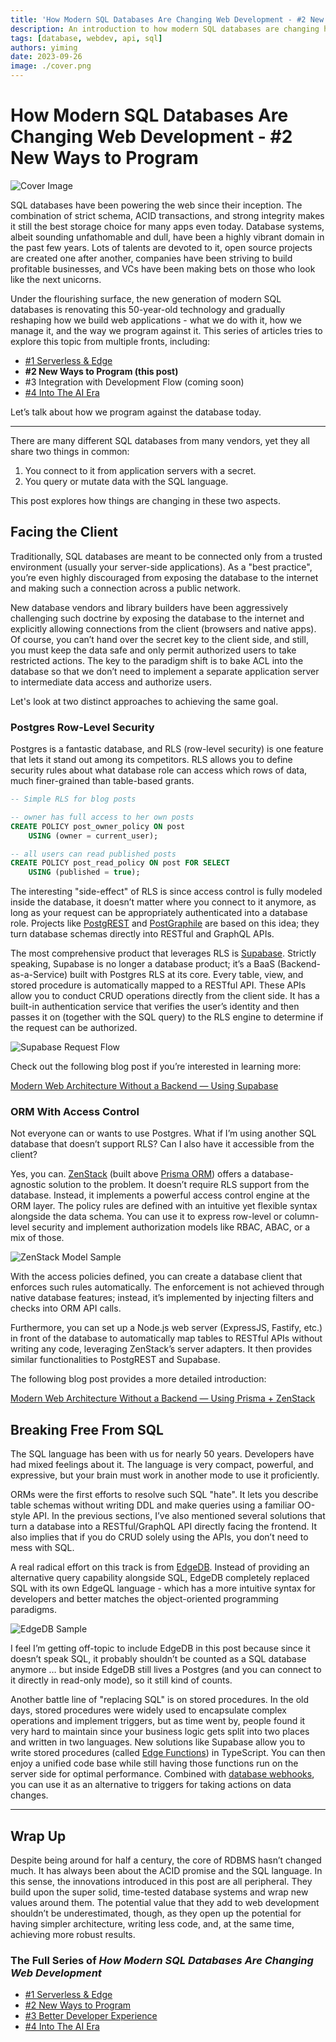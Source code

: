 ```yaml
---
title: 'How Modern SQL Databases Are Changing Web Development - #2 New Ways to Program'
description: An introduction to how modern SQL databases are changing how developers program against them.
tags: [database, webdev, api, sql]
authors: yiming
date: 2023-09-26
image: ./cover.png
---
```


# How Modern SQL Databases Are Changing Web Development - #2 New Ways to Program

![Cover Image](cover.png)

SQL databases have been powering the web since their inception. The combination of strict schema, ACID transactions, and strong integrity makes it still the best storage choice for many apps even today. Database systems, albeit sounding unfathomable and dull, have been a highly vibrant domain in the past few years. Lots of talents are devoted to it, open source projects are created one after another, companies have been striving to build profitable businesses, and VCs have been making bets on those who look like the next unicorns.

Under the flourishing surface, the new generation of modern SQL databases is renovating this 50-year-old technology and gradually reshaping how we build web applications - what we do with it, how we manage it, and the way we program against it. This series of articles tries to explore this topic from multiple fronts, including:

- [#1 Serverless & Edge](/blog/modern-sql-serverless)
- **#2 New Ways to Program (this post)**
- #3 Integration with Development Flow (coming soon)
- [#4 Into The AI Era](/blog/modern-sql-ai)

Let’s talk about how we program against the database today.

<!-- truncate -->

---

There are many different SQL databases from many vendors, yet they all share two things in common:

1. You connect to it from application servers with a secret.
1. You query or mutate data with the SQL language.

This post explores how things are changing in these two aspects.

## Facing the Client

Traditionally, SQL databases are meant to be connected only from a trusted environment (usually your server-side applications). As a "best practice", you’re even highly discouraged from exposing the database to the internet and making such a connection across a public network.

New database vendors and library builders have been aggressively challenging such doctrine by exposing the database to the internet and explicitly allowing connections from the client (browsers and native apps). Of course, you can’t hand over the secret key to the client side, and still, you must keep the data safe and only permit authorized users to take restricted actions. The key to the paradigm shift is to bake ACL into the database so that we don’t need to implement a separate application server to intermediate data access and authorize users.

Let's look at two distinct approaches to achieving the same goal.

### Postgres Row-Level Security

Postgres is a fantastic database, and RLS (row-level security) is one feature that lets it stand out among its competitors. RLS allows you to define security rules about what database role can access which rows of data, much finer-grained than table-based grants.

```sql
-- Simple RLS for blog posts

-- owner has full access to her own posts
CREATE POLICY post_owner_policy ON post
    USING (owner = current_user);

-- all users can read published posts
CREATE POLICY post_read_policy ON post FOR SELECT
    USING (published = true);
```

The interesting "side-effect" of RLS is since access control is fully modeled inside the database, it doesn’t matter where you connect to it anymore, as long as your request can be appropriately authenticated into a database role. Projects like [PostgREST](https://postgrest.org) and [PostGraphile](https://www.graphile.org/postgraphile) are based on this idea; they turn database schemas directly into RESTful and GraphQL APIs.

The most comprehensive product that leverages RLS is [Supabase](https://supabase.com). Strictly speaking, Supabase is no longer a database product; it’s a BaaS (Backend-as-a-Service) built with Postgres RLS at its core. Every table, view, and stored procedure is automatically mapped to a RESTful API. These APIs allow you to conduct CRUD operations directly from the client side. It has a built-in authentication service that verifies the user’s identity and then passes it on (together with the SQL query) to the RLS engine to determine if the request can be authorized.

![Supabase Request Flow](./supabase-flow.png)

Check out the following blog post if you’re interested in learning more:

[Modern Web Architecture Without a Backend — Using Supabase](/blog/supabase)

### ORM With Access Control

Not everyone can or wants to use Postgres. What if I’m using another SQL database that doesn’t support RLS? Can I also have it accessible from the client?

Yes, you can. [ZenStack](https://github.com/zenstackhq/zenstack) (built above [Prisma ORM](https://prisma.io)) offers a database-agnostic solution to the problem. It doesn’t require RLS support from the database. Instead, it implements a powerful access control engine at the ORM layer. The policy rules are defined with an intuitive yet flexible syntax alongside the data schema. You can use it to express row-level or column-level security and implement authorization models like RBAC, ABAC, or a mix of those.

![ZenStack Model Sample](./zenstack-sample.png)

With the access policies defined, you can create a database client that enforces such rules automatically. The enforcement is not achieved through native database features; instead, it’s implemented by injecting filters and checks into ORM API calls.

Furthermore, you can set up a Node.js web server (ExpressJS, Fastify, etc.) in front of the database to automatically map tables to RESTful APIs without writing any code, leveraging ZenStack’s server adapters. It then provides similar functionalities to PostgREST and Supabase.

The following blog post provides a more detailed introduction:

[Modern Web Architecture Without a Backend — Using Prisma + ZenStack](/blog/prisma-zenstack)

## Breaking Free From SQL

The SQL language has been with us for nearly 50 years. Developers have had mixed feelings about it. The language is very compact, powerful, and expressive, but your brain must work in another mode to use it proficiently.

ORMs were the first efforts to resolve such SQL "hate". It lets you describe table schemas without writing DDL and make queries using a familiar OO-style API. In the previous sections, I’ve also mentioned several solutions that turn a database into a RESTful/GraphQL API directly facing the frontend. It also implies that if you do CRUD solely using the APIs, you don’t need to mess with SQL.

A real radical effort on this track is from [EdgeDB](https://www.edgedb.com/). Instead of providing an alternative query capability alongside SQL, EdgeDB completely replaced SQL with its own EdgeQL language - which has a more intuitive syntax for developers and better matches the object-oriented programming paradigms.

![EdgeDB Sample](./edge-db-sample.png)

I feel I’m getting off-topic to include EdgeDB in this post because since it doesn’t speak SQL, it probably shouldn’t be counted as a SQL database anymore … but inside EdgeDB still lives a Postgres (and you can connect to it directly in read-only mode), so it still kind of counts.

Another battle line of "replacing SQL" is on stored procedures. In the old days, stored procedures were widely used to encapsulate complex operations and implement triggers, but as time went by, people found it very hard to maintain since your business logic gets split into two places and written in two languages. New solutions like Supabase allow you to write stored procedures (called [Edge Functions](https://supabase.com/docs/guides/functions)) in TypeScript.  You can then enjoy a unified code base while still having those functions run on the server side for optimal performance. Combined with [database webhooks](https://supabase.com/docs/guides/database/webhooks), you can use it as an alternative to triggers for taking actions on data changes.

---

## Wrap Up

Despite being around for half a century, the core of RDBMS hasn’t changed much. It has always been about the ACID promise and the SQL language. In this sense, the innovations introduced in this post are all peripheral. They build upon the super solid, time-tested database systems and wrap new values around them. The potential value that they add to web development shouldn’t be underestimated, though, as they open up the potential for having simpler architecture, writing less code, and, at the same time, achieving more robust results.

### The Full Series of *How Modern SQL Databases Are Changing Web Development*

- [#1 Serverless & Edge](/blog/modern-sql-serverless)
- [#2 New Ways to Program](/blog/modern-sql-programming)
- [#3 Better Developer Experience](/blog/modern-sql-dx)
- [#4 Into The AI Era](/blog/modern-sql-ai)
